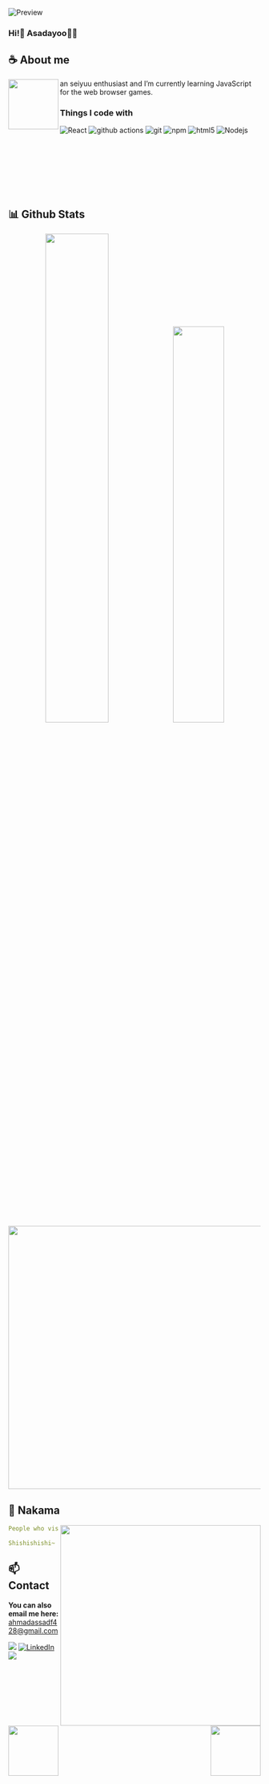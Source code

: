 
![Preview](https://prd-game-a3-granbluefantasy.akamaized.net/assets_en/img/sp/assets/npc/cutin_special/3040416000_02.jpg)

### Hi!👋 Asadayoo🏴‍☠️

## **☕ About me**
<a href="https://github.com/asadayoo"><img align="left" width="100" src="https://prd-game-a2-granbluefantasy.akamaized.net/assets_en/img/sp/assets/npc/t/skin/3040416000_03_s3.png"></a>
an seiyuu enthusiast and I’m currently learning JavaScript for the web browser games.
<h3>Things I code with</h3>
<p>
  <img alt="React" src="https://img.shields.io/badge/-React-45b8d8?style=flat-square&logo=react&logoColor=white" />
  <img alt="github actions" src="https://img.shields.io/badge/-Github_Actions-2088FF?style=flat-square&logo=github-actions&logoColor=white" />
  <img alt="git" src="https://img.shields.io/badge/-Git-F05032?style=flat-square&logo=git&logoColor=white" />
  <img alt="npm" src="https://img.shields.io/badge/-NPM-CB3837?style=flat-square&logo=npm&logoColor=white" />
  <img alt="html5" src="https://img.shields.io/badge/-HTML5-E34F26?style=flat-square&logo=html5&logoColor=white" />
  <img alt="Nodejs" src="https://img.shields.io/badge/-Nodejs-43853d?style=flat-square&logo=Node.js&logoColor=white" />
</p>
<br><br><br><br><br><br>

## **📊 Github Stats**

<p align="center"><img width="50%" src="https://github-readme-stats.vercel.app/api?username=asadayoo&show_icons=true&count_private=true&theme=react&hide_border=true&bg_color=0D1117"/> <img width="45%" src="https://github-readme-stats.vercel.app/api/top-langs/?username=asadayoo&show_icons=true&count_private=true&theme=react&hide_border=true&bg_color=0D1117&layout=compact"/>
</p>

## 
<p align="center">
<a href="#"><img width="525" src="https://prd-game-a3-granbluefantasy.akamaized.net/assets_en/img/sp/assets/npc/b/3040416000_02.png"></a>
</p> 

## **🤝 Nakama**
<a href="https://github.com/asadayoo"><img align="right" width=400 src="https://count.getloli.com/@asadayoo?name=asadayoo&theme=rule34&padding=10&offset=0&scale=1&pixelated=1&darkmode=0"></a>
<a href="https://github.com/asadayoo"><img align="left" width="100" src="https://prd-game-a-granbluefantasy.akamaized.net/assets_en/img/sp/assets/npc/t/skin/3040416000_01_s1.png"></a>

```yaml
People who visit my profile :3.

Shishishishi~ another nakama has been caught.
```
<!-- <br><br><br><br> -->
## **📫 Contact**
<a href="https://github.com/asadayoo"><img align="right" width="100" src="https://prd-game-a3-granbluefantasy.akamaized.net/assets_en/img/sp/assets/npc/t/skin/3040416000_81_s1.png" /></a>

**You can also email me here:** ahmadassadf428@gmail.com

[![](https://img.shields.io/github/followers/asadayoo?label=Followers&style=social)](https://github.com/asadayoo)
[![LinkedIn](https://custom-icon-badges.demolab.com/badge/LinkedIn-0A66C2?logo=linkedin-white&logoColor=fff)](https://id.linkedin.com/in/ahmad-assad-fattahilah-a4651a262)
[![](https://img.shields.io/badge/Mail-D14836?logo=gmail&logoColor=white)](mailto:ahmadassadf428@gmail.com)
